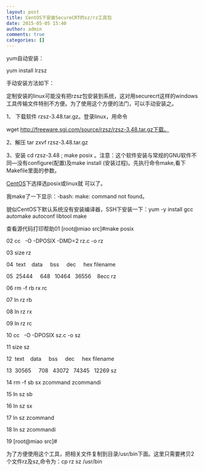 ```yaml
---
layout: post
title: CentOS下安装SecureCRT的sz/rz工具包
date: 2015-05-05 15:40
author: admin
comments: true
categories: []
---
```

yum自动安装：

yum install lrzsz

手动安装方法如下：

定制安装的linux可能没有把rzsz包安装到系统，这对用securecrt这样的windows工具传输文件特别不方便。为了使用这个方便的法门，可以手动安装之。

1、 下载软件 rzsz-3.48.tar.gz。登录linux，用命令

wget http://freeware.sgi.com/source/rzsz/rzsz-3.48.tar.gz下载。

2、解压 tar zxvf rzsz-3.48.tar.gz

3、安装 cd rzsz-3.48 ; make posix 。注意：这个软件安装与常规的GNU软件不同—没有configure(配置)及make install (安装过程)。先执行命令make,看下Makefile里面的参数。

<a title="CentOS" href="http://www.linuxidc.com/topicnews.aspx?tid=14" target="_blank">CentOS</a>下选择选posix或linux就 可以了。

我make了一下显示：-bash: make: command not found。

貌似CentOS下默认系统没有安装编译器，SSH下安装一下：yum -y install gcc automake autoconf libtool make

查看源代码打印帮助01 [root@miao src]#make posix

02 cc   -O -DPOSIX -DMD=2 rz.c -o rz

03 size rz

04  text    data     bss     dec     hex filename

05  25444     648   10464   36556    8ecc rz

06 rm -f rb rx rc

07 ln rz rb

08 ln rz rx

09 ln rz rc

10 cc   -O -DPOSIX sz.c -o sz

11 size sz

12  text    data     bss     dec     hex filename

13  30565     708   43072   74345   12269 sz

14 rm -f sb sx zcommand zcommandi

15 ln sz sb

16 ln sz sx

17 ln sz zcommand

18 ln sz zcommandi

19 [root@miao src]#

为了方便使用这个工具，把相关文件复制到目录/usr/bin下面。这里只需要拷贝2个文件rz及sz,命令为：cp rz sz /usr/bin
